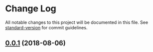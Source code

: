 # Change Log

All notable changes to this project will be documented in this file. See [standard-version](https://github.com/conventional-changelog/standard-version) for commit guidelines.

<a name="0.0.1"></a>
## [0.0.1](https://github.com/36node/telegram/compare/v0.1.1...v0.0.1) (2018-08-06)
